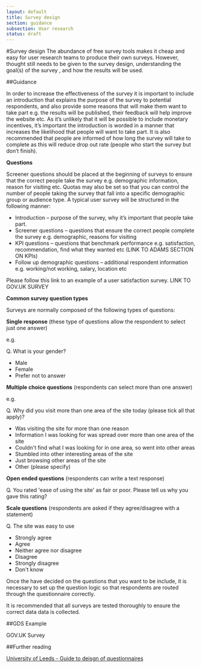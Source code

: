 ```yaml
---
layout: default
title: Survey design
section: guidance
subsection: User research
status: draft
---
```

    
#Survey design
The abundance of free survey tools makes it cheap and easy for user research teams to produce their own surveys. However, thought still needs to be given to the survey design, understanding the goal(s) of the survey , and how the results will be used.

##Guidance
 
In order to increase the effectiveness of the survey it is important to include an introduction that explains the purpose of the survey to potential respondents, and also provide some reasons that will make them want to take part e.g. the results will be published, their feedback will help improve the website etc. As it’s unlikely that it will be possible to include monetary incentives, it’s important the introduction is worded in a manner that increases the likelihood that people will want to take part. It is also recommended that people are informed of how long the survey will take to complete as this will reduce drop out rate (people who start the survey but don’t finish).
 
**Questions**
 
Screener questions should be placed at the beginning of surveys to ensure that the correct people take the survey e.g. demographic information, reason for visiting etc. Quotas may also be set so that you can control the number of people taking the survey that fall into a specific demographic group or audience type. A typical user survey will be structured in the following manner:
 
* Introduction – purpose of the survey, why it’s important that people take part.
* Screener questions – questions that ensure the correct people complete the survey e.g. demographic, reasons for visiting
* KPI questions – questions that benchmark performance e.g. satisfaction, recommendation, find what they wanted etc (LINK TO ADAMS SECTION ON KPIs)
* Follow up demographic questions – additional respondent information e.g. working/not working, salary, location etc
 
Please follow this link to an example of a user satisfaction survey. LINK TO GOV.UK SURVEY
 
**Common survey question types**
 
Surveys are normally composed of the following types of questions:
 
**Single response** (these type of questions allow the respondent to select just one answer)
 
e.g.
 
Q. What is your gender?
 
*  Male
*  Female
*  Prefer not to answer
 
**Multiple choice questions** (respondents can select more than one answer)
 
e.g.
 
Q. Why did you visit more than one area of the site today (please tick all that apply)?
 
*  Was visiting the site for more than one reason
*  Information I was looking for was spread over more than one area of the site
*  Couldn't find what I was looking for in one area, so went into other areas
*  Stumbled into other interesting areas of the site
*  Just browsing other areas of the site
*  Other (please specify)
 
**Open ended questions** (respondents can write a text response)
 
Q. You rated 'ease of using the site' as fair or poor. Please tell us why you gave this rating?
 
**Scale questions** (respondents are asked if they agree/disagree with a statement)
 
Q. The site was easy to use
 
 
*  Strongly agree
*  Agree
*  Neither agree nor disagree
*  Disagree
*  Strongly disagree
*  Don't know
 
Once the have decided on the questions that you want to be include, it is necessary to set up the question logic so that respondents are routed through the questionnaire correctly.
 
It is recommended that all surveys are tested thoroughly to ensure the correct data data is collected.

##GDS Example 

GOV.UK Survey

##Further reading

[University of Leeds - Guide to deisgn of questionnaires](http://iss.leeds.ac.uk/info/312/surveys/217/guide_to_the_design_of_questionnaires)
